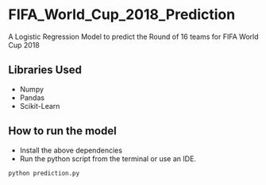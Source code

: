 # FIFA_World_Cup_2018_Prediction
A Logistic Regression Model to predict the Round of 16 teams for FIFA World Cup 2018

## Libraries Used 
* Numpy
* Pandas
* Scikit-Learn

## How to run the model
* Install the above dependencies
* Run the python script from the terminal or use an IDE.
```
python prediction.py
```
